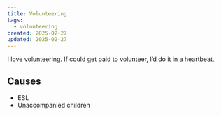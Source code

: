```yaml
---
title: Volunteering
tags: 
  - volunteering
created: 2025-02-27
updated: 2025-02-27
---
```


I love volunteering. If could get paid to volunteer, I’d do it in a heartbeat.

## Causes

- ESL
- Unaccompanied children